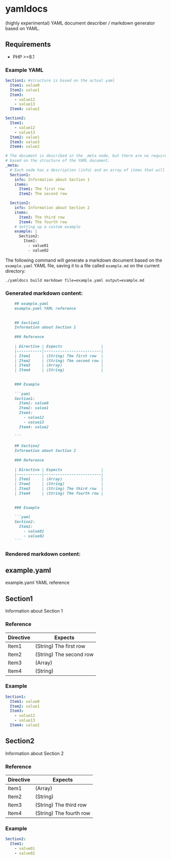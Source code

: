 # yamldocs

(highly experimental) YAML document describer / markdown generator based on YAML.

## Requirements

- PHP >=8.1

### Example YAML

```yaml
Section1: #structure is based on the actual yaml
  Item1: value0
  Item2: value1
  Item3:
    - value12
    - value13
  Item4: value2

Section2:
  Item1:
    - value12
    - value13
  Item2: value1
  Item3: value3
  Item4: value2

# The document is described in the _meta node, but there are no required fields. Markdown will be generated anyways,
# based on the structure of the YAML document.
_meta:
  # Each node has a description (info) and an array of items that will be presented as a table.
  Section1:
    info: Information about Section 1
    items:
      Item1: The first row
      Item2: The second row

  Section2:
    info: Information about Section 2
    items:
      Item3: The third row
      Item4: The fourth row
    # Setting up a custom example
    example: |
      Section2:
        Item1:
          - value01
          - value02
```

The following command will generate a markdown document based on the `example.yaml` YAML file, saving it to a file called `example.md` on the current directory:

```shell
./yamldocs build markdown file=example.yaml output=example.md
```

### Generated markdown content:

```markdown
    ## example.yaml
    example.yaml YAML reference
    
    
    ## Section1
    Information about Section 1
    
    ### Reference
    
    | Directive | Expects                 |
    |-----------|-------------------------|
    | Item1     | (String) The first row  |
    | Item2     | (String) The second row |
    | Item3     | (Array)                 |
    | Item4     | (String)                |
    
    
    ### Example
    
    ```yaml
    Section1:
      Item1: value0
      Item2: value1
      Item3:
        - value12
        - value13
      Item4: value2
    
    ```
    
    ## Section2
    Information about Section 2
    
    ### Reference
    
    | Directive | Expects                 |
    |-----------|-------------------------|
    | Item1     | (Array)                 |
    | Item2     | (String)                |
    | Item3     | (String) The third row  |
    | Item4     | (String) The fourth row |
    
    
    ### Example
    
    ```yaml
    Section2:
      Item1:
        - value01
        - value02
    ```
```
 
### Rendered markdown content:

## example.yaml
example.yaml YAML reference


## Section1
Information about Section 1

### Reference

| Directive | Expects                 |
|-----------|-------------------------|
| Item1     | (String) The first row  |
| Item2     | (String) The second row |
| Item3     | (Array)                 |
| Item4     | (String)                |


### Example

```yaml
Section1:
  Item1: value0
  Item2: value1
  Item3:
    - value12
    - value13
  Item4: value2

```


## Section2
Information about Section 2

### Reference

| Directive | Expects                 |
|-----------|-------------------------|
| Item1     | (Array)                 |
| Item2     | (String)                |
| Item3     | (String) The third row  |
| Item4     | (String) The fourth row |


### Example

```yaml
Section2:
  Item1:
    - value01
    - value02
```

 